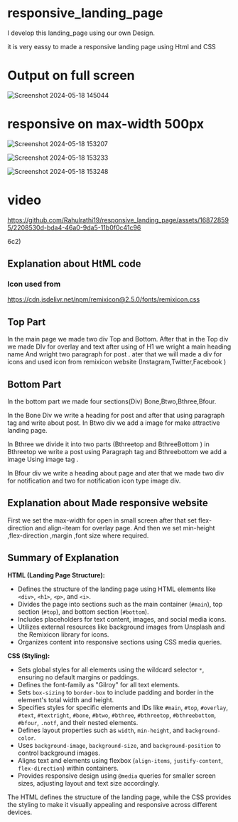 # responsive_landing_page
I develop this landing_page using our own Design. 

it is very eassy to made a  responsive landing page using Html and CSS
# Output on full screen 
![Screenshot 2024-05-18 145044](https://github.com/Rahulrathi19/responsive_landing_page/assets/168728595/d5f41813-b151-4159-8d5b-58efdb7092c2)

# responsive on max-width 500px
![Screenshot 2024-05-18 153207](https://github.com/Rahulrathi19/responsive_landing_page/assets/168728595/266b9045-76b6-480b-bdda-0f422e2043f5)

![Screenshot 2024-05-18 153233](https://github.com/Rahulrathi19/responsive_landing_page/assets/168728595/f4778395-f125-4f59-9223-be6fcf55798f)

![Screenshot 2024-05-18 153248](https://github.com/Rahulrathi19/responsive_landing_page/assets/168728595/5907c1f2-f4e3-46f2-871f-a34711447cd2)

# video


https://github.com/Rahulrathi19/responsive_landing_page/assets/168728595/2208530d-bda4-46a0-9da5-11b0f0c41c96

6c2)
## Explanation about HtML code
### Icon used from 
https://cdn.jsdelivr.net/npm/remixicon@2.5.0/fonts/remixicon.css
## Top Part
In the main page we made two div Top and Bottom.
After that in the Top div we made DIv for overlay and text after using of H1 we wright a main heading name And wright two paragraph for post .
ater that we will made a div for icons and used icon from remixicon website (Instagram,Twitter,Facebook )

## Bottom  Part
In the bottom part we made four sections(Div) Bone,Btwo,Bthree,Bfour.

In the Bone Div we write a heading for post and after that using paragraph tag and write about post.
In Btwo div we add a image for make attractive landing page.

In Bthree we divide it into two parts (Bthreetop and BthreeBottom ) in Bthreetop we write a post using Paragraph tag and Bthreebottom we add a image Using image tag .

In Bfour div we write a heading about page and ater that we made two  div for notification and two for notification icon type image div.


## Explanation about Made responsive website 
First we set the max-width for open in small screen after that set flex-direction and align-iteam for overlay page.
And then we set min-height ,flex-direction ,margin ,font size where required.

## Summary of Explanation 

**HTML (Landing Page Structure):**
- Defines the structure of the landing page using HTML elements like `<div>`, `<h1>`, `<p>`, and `<i>`.
- Divides the page into sections such as the main container (`#main`), top section (`#top`), and bottom section (`#bottom`).
- Includes placeholders for text content, images, and social media icons.
- Utilizes external resources like background images from Unsplash and the Remixicon library for icons.
- Organizes content into responsive sections using CSS media queries.

**CSS (Styling):**
- Sets global styles for all elements using the wildcard selector `*`, ensuring no default margins or paddings.
- Defines the font-family as "Gilroy" for all text elements.
- Sets `box-sizing` to `border-box` to include padding and border in the element's total width and height.
- Specifies styles for specific elements and IDs like `#main`, `#top`, `#overlay`, `#text`, `#textright`, `#bone`, `#btwo`, `#bthree`, `#bthreetop`, `#bthreebottom`, `#bfour`, `.notf`, and their nested elements.
- Defines layout properties such as `width`, `min-height`, and `background-color`.
- Uses `background-image`, `background-size`, and `background-position` to control background images.
- Aligns text and elements using flexbox (`align-items`, `justify-content`, `flex-direction`) within containers.
- Provides responsive design using `@media` queries for smaller screen sizes, adjusting layout and text size accordingly.

 The HTML defines the structure of the landing page, while the CSS provides the styling to make it visually appealing and responsive across different devices.
